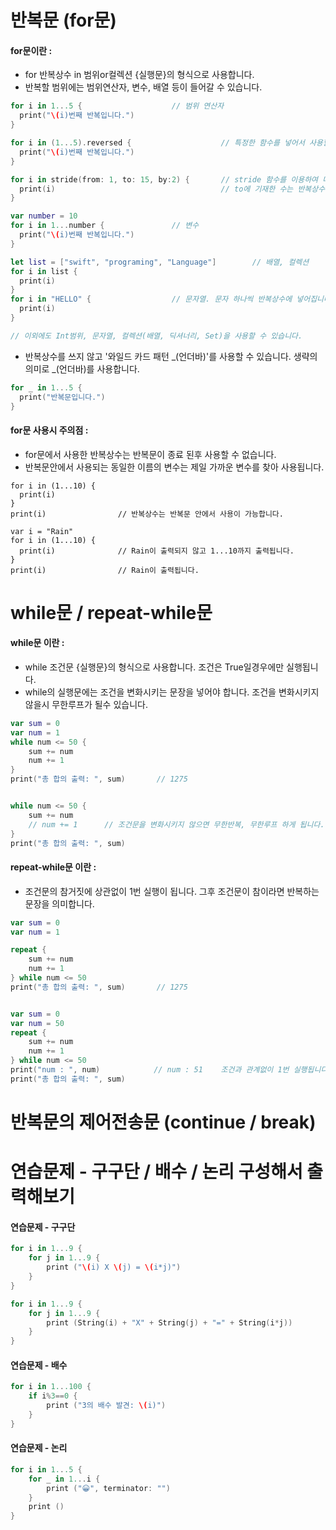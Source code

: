 # 반복문 (for문)
#### for문이란 : 
- for 반복상수 in 범위or컬렉션 {실행문}의 형식으로 사용합니다.
- 반복할 범위에는 범위연산자, 변수, 배열 등이 들어갈 수 있습니다. 
```Swift
for i in 1...5 {                    // 범위 연산자
  print("\(i)번째 반복입니다.")
}

for i in (1...5).reversed {                    // 특정한 함수를 넣어서 사용할 수 있습니다. 
  print("\(i)번째 반복입니다.")
}

for i in stride(from: 1, to: 15, by:2) {       // stride 함수를 이용하여 다른 언어의 for문 처럼 쓸 수 있습니다.
  print(i)                                     // to에 기재한 수는 반복상수에 들어가지 않습니다. (언어차이 있음)
}

var number = 10
for i in 1...number {               // 변수 
  print("\(i)번째 반복입니다.")
}

let list = ["swift", "programing", "Language"]        // 배열, 컬렉션
for i in list {
  print(i)
}
for i in "HELLO" {                  // 문자열. 문자 하나씩 반복상수에 넣어집니다.
  print(i)
}

// 이외에도 Int범위, 문자열, 컬렉션(배열, 딕셔너리, Set)을 사용할 수 있습니다. 
```

- 반복상수를 쓰지 않고 '와일드 카드 패턴 _(언더바)'를 사용할 수 있습니다. 생략의 의미로 _(언더바)를 사용합니다. 
```Swift
for _ in 1...5 {                   
  print("반복문입니다.")
}
```

#### for문 사용시 주의점 :
- for문에서 사용한 반복상수는 반복문이 종료 된후 사용할 수 없습니다. 
- 반복문안에서 사용되는 동일한 이름의 변수는 제일 가까운 변수를 찾아 사용됩니다. 
```
for i in (1...10) {
  print(i)
}
print(i)                // 반복상수는 반복문 안에서 사용이 가능합니다. 

var i = "Rain"
for i in (1...10) {
  print(i)              // Rain이 출력되지 않고 1...10까지 출력됩니다. 
}
print(i)                // Rain이 출력됩니다. 
```

# while문 / repeat-while문

#### while문 이란 : 
- while 조건문 {실행문}의 형식으로 사용합니다. 조건은 True일경우에만 실행됩니다. 
- while의 실행문에는 조건을 변화시키는 문장을 넣어야 합니다. 조건을 변화시키지 않을시 무한루프가 될수 있습니다. 
```Swift
var sum = 0
var num = 1
while num <= 50 { 
    sum += num
    num += 1     
}
print("총 합의 출력: ", sum)       // 1275


while num <= 50 {   
    sum += num
    // num += 1      // 조건문을 변화시키지 않으면 무한반복, 무한루프 하게 됩니다.
}
print("총 합의 출력: ", sum)
```

#### repeat-while문 이란 :
- 조건문의 참거짓에 상관없이 1번 실행이 됩니다. 그후 조건문이 참이라면 반복하는 문장을 의미합니다.
```Swift
var sum = 0
var num = 1

repeat {   
    sum += num
    num += 1    
} while num <= 50 
print("총 합의 출력: ", sum)       // 1275


var sum = 0
var num = 50
repeat {   
    sum += num
    num += 1    
} while num <= 50 
print("num : ", num)            // num : 51    조건과 관계없이 1번 실행됩니다.
print("총 합의 출력: ", sum)
```

# 반복문의 제어전송문 (continue / break)







# 연습문제 - 구구단 / 배수 / 논리 구성해서 출력해보기

#### 연습문제 - 구구단
```Swift
for i in 1...9 {
    for j in 1...9 {
        print ("\(i) X \(j) = \(i*j)")
    }
}

for i in 1...9 {
    for j in 1...9 {
        print (String(i) + "X" + String(j) + "=" + String(i*j))
    }
}
```

#### 연습문제 - 배수
```Swift
for i in 1...100 {
    if i%3==0 {
        print ("3의 배수 발견: \(i)")
    }
}
```

#### 연습문제 - 논리 
```Swift
for i in 1...5 {
    for _ in 1...i {
        print ("😀", terminator: "")
    }
    print ()
}
```
